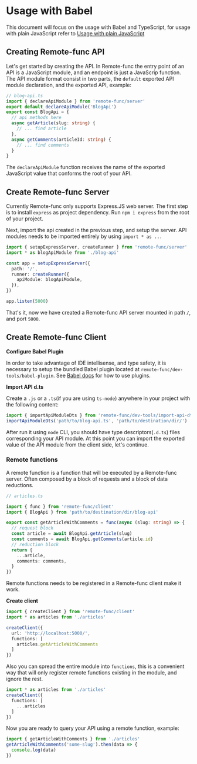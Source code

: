 # Usage with Babel

This document will focus on the usage with Babel and TypeScript, for usage with plain JavaScript refer to [Usage with plain JavaScript](usage_with_plain_js.md)

## Creating Remote-func API

Let's get started by creating the API. In Remote-func the entry point of an API is a JavaScript module, and an endpoint is just a JavaScrip function. The API module format consist in two parts, the `default` exported API module declaration, and the exported API, example:
```ts
// blog-api.ts
import { declareApiModule } from 'remote-func/server'
export default declareApiModule('BlogApi')
export const BlogApi = {
  // api methods here
  async getArticle(slug: string) {
    // ... find article
  },
  async getComments(articleId: string) {
    // ... find comments
  }
}
```

The `declareApiModule` function receives the name of the exported JavaScript value that conforms the root of your API.

## Create Remote-func Server

Currently Remote-func only supports Express.JS web server. The first step is to install `express` as project dependency. Run `npm i express` from the root of your project.

Next, import the api created in the previous step, and setup the server. API modules needs to be imported entirely by using `import * as ...`

```ts
import { setupExpressServer, createRunner } from 'remote-func/server'
import * as blogApiModule from './blog-api'

const app = setupExpressServer({
  path: '/',
  runner: createRunner({
    apiModule: blogApiModule,
  }),
})

app.listen(5000)
```

That's it, now we have created a Remote-func API server mounted in path `/`, and port `5000`.

## Create Remote-func Client

**Configure Babel Plugin**

In order to take advantage of IDE intellisense, and type safety, it is necessary to setup the bundled Babel plugin located at `remote-func/dev-tools/babel-plugin`. See [Babel docs](https://babeljs.io/docs/en/plugins/#plugin-preset-paths) for how to use plugins.

**Import API d.ts**

Create a `.js` or a `.ts`(if you are using `ts-node`) anywhere in your project with the following content:

```ts
import { importApiModuleDts } from 'remote-func/dev-tools/import-api-dts'
importApiModuleDts('path/to/blog-api.ts', 'path/to/destination/dir/')
```

After run it using `node` CLI, you should have type descriptors(`.d.ts`) files corresponding your API module. At this point you can import the exported value of the API module from the client side, let's continue.

### Remote functions

A remote function is a function that will be executed by a Remote-func server. Often composed by a block of requests and a block of data reductions.

```ts
// articles.ts

import { func } from 'remote-func/client'
import { BlogApi } from 'path/to/destination/dir/blog-api'

export const getArticleWithComments = func(async (slug: string) => {
  // request block
  const article = await BlogApi.getArticle(slug)
  const comments = await BlogApi.getComments(article.id)
  // reduction block
  return {
    ...article,
    comments: comments,
  }
})
```

Remote functions needs to be registered in a Remote-func client make it work.

**Create client**

```ts
import { createClient } from 'remote-func/client'
import * as articles from './articles'

createClient({
  url: 'http://localhost:5000/',
  functions: [
    articles.getArticleWithComments
  ]
})
```

Also you can spread the entire module into `functions`, this is a convenient way that will only register remote functions existing in the module, and ignore the rest.

```ts
import * as articles from './articles'
createClient({
  functions: [
    ...articles
  ]
})
```

Now you are ready to query your API using a remote function, example:

```ts
import { getArticleWithComments } from './articles'
getArticleWithComments('some-slug').then(data => {
  console.log(data)
})
```
